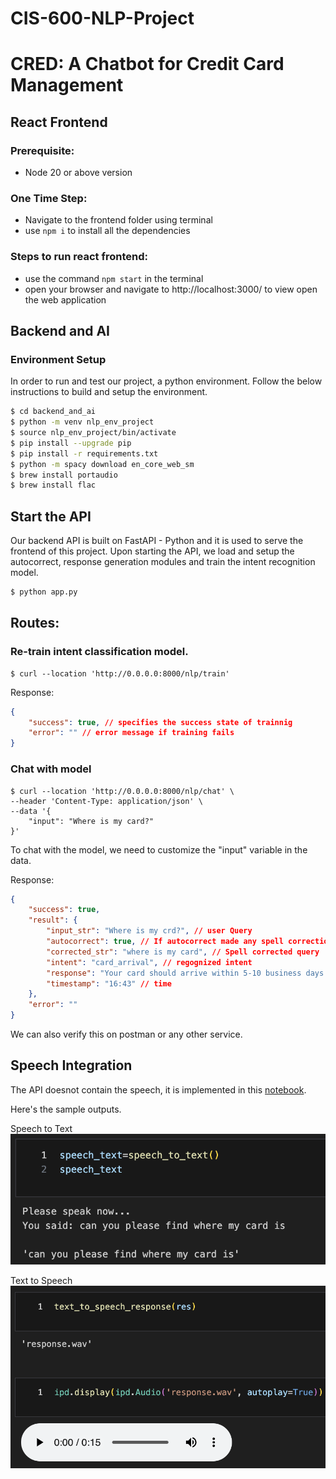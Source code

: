 # CIS-600-NLP-Project
# CRED: A Chatbot for Credit Card Management

## React Frontend

### Prerequisite:

- Node 20 or above version

### One Time Step:

- Navigate to the frontend folder using terminal
- use `npm i` to install all the dependencies

### Steps to run react frontend:

- use the command `npm start` in the terminal
- open your browser and navigate to http://localhost:3000/ to view open the web application

## Backend and AI
### Environment Setup

In order to run and test our project, a python environment. Follow the below instructions to build and setup the environment.

```sh
$ cd backend_and_ai
$ python -m venv nlp_env_project
$ source nlp_env_project/bin/activate
$ pip install --upgrade pip
$ pip install -r requirements.txt
$ python -m spacy download en_core_web_sm
$ brew install portaudio
$ brew install flac
```

## Start the API
Our backend API is built on FastAPI - Python and it is used to serve the frontend of this project. Upon starting the API, we load and setup the autocorrect, response generation modules and train the intent recognition model. 

```sh
$ python app.py
```

## Routes:
### Re-train intent classification model.
```
$ curl --location 'http://0.0.0.0:8000/nlp/train'
```
Response:
```json
{
    "success": true, // specifies the success state of trainnig
    "error": "" // error message if training fails
}
```
### Chat with model
```
$ curl --location 'http://0.0.0.0:8000/nlp/chat' \
--header 'Content-Type: application/json' \
--data '{
    "input": "Where is my card?"
}'
```
To chat with the model, we need to customize the "input" variable in the data.

Response:
```json
{
    "success": true,
    "result": {
        "input_str": "Where is my crd?", // user Query
        "autocorrect": true, // If autocorrect made any spell corrections
        "corrected_str": "where is my card", // Spell corrected query
        "intent": "card_arrival", // regognized intent
        "response": "Your card should arrive within 5-10 business days. If it hasn't arrived within this timeframe, please contact us.", // response for user
        "timestamp": "16:43" // time
    },
    "error": ""
}
```
We can also verify this on postman or any other service.

## Speech Integration
The API doesnot contain the speech, it is implemented in this [notebook](backend_and_ai/notebooks/speech_and_speech_to_text.ipynb).

Here's the sample outputs.

Speech to Text
![speech to text](Documents/images/speech_to_text.png)

Text to Speech
![text to speech](Documents/images/text_to_speech.png)

